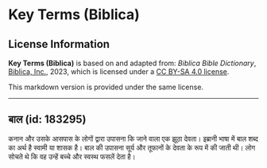 # Key Terms (Biblica)

## License Information

**Key Terms (Biblica)** is based on and adapted from: _Biblica Bible Dictionary_, [Biblica, Inc.](https://www.biblica.com/), 2023, which is licensed under a [CC BY-SA 4.0 license](https://creativecommons.org/licenses/by-sa/4.0/legalcode.en).

This markdown version is provided under the same license.



--------------------------------

## बाल (id: 183295)

कनान और उसके आसपास के लोगों द्वारा उपासना कि जाने वाला एक झूठा देवता। इब्रानी भाषा में बाल शब्द का अर्थ है स्वामी या शासक है। बाल की उपासना सूर्य और तूफानों के देवता के रूप में की जाती थी। लोग सोचते थे कि वह उन्हें बच्चे और स्वस्थ फसलें देता है।


